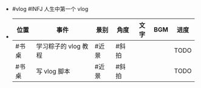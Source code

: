 - #vlog #INFJ 人生中第一个 vlog
- |位置|事件|景别|角度|文字|BGM|进度|
  |--|--|--|--|--|--|--|
  |#书桌|学习粽子的 vlog 教程|#近景|#斜拍|||TODO|
  |#书桌|写 vlog 脚本 |#近景|#斜拍|||TODO|